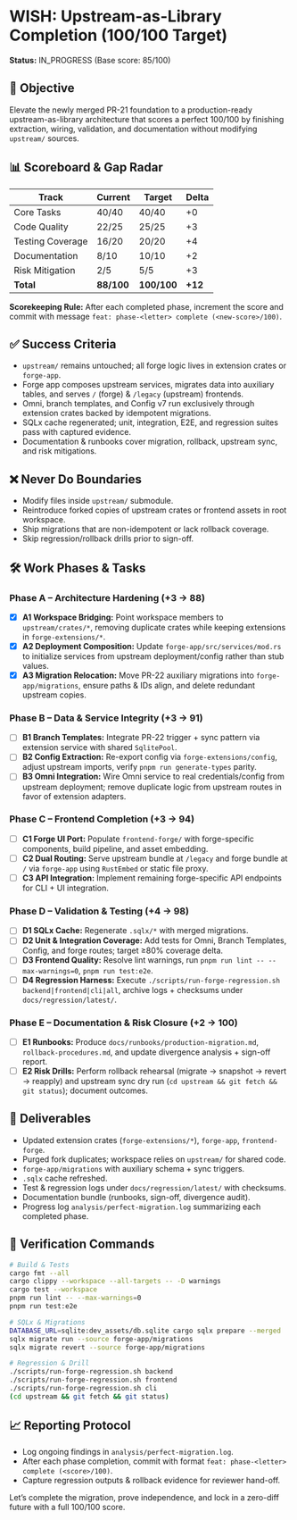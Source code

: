 # WISH: Upstream-as-Library Completion (100/100 Target)

**Status:** IN_PROGRESS (Base score: 85/100)

## 🎯 Objective
Elevate the newly merged PR-21 foundation to a production-ready upstream-as-library architecture that scores a perfect 100/100 by finishing extraction, wiring, validation, and documentation without modifying `upstream/` sources.

## 📊 Scoreboard & Gap Radar
| Track | Current | Target | Delta |
|-------|---------|--------|-------|
| Core Tasks | 40/40 | 40/40 | +0 |
| Code Quality | 22/25 | 25/25 | +3 |
| Testing Coverage | 16/20 | 20/20 | +4 |
| Documentation | 8/10 | 10/10 | +2 |
| Risk Mitigation | 2/5 | 5/5 | +3 |
| **Total** | **88/100** | **100/100** | **+12** |

**Scorekeeping Rule:** After each completed phase, increment the score and commit with message `feat: phase-<letter> complete (<new-score>/100)`.

## ✅ Success Criteria
- `upstream/` remains untouched; all forge logic lives in extension crates or `forge-app`.
- Forge app composes upstream services, migrates data into auxiliary tables, and serves `/` (forge) & `/legacy` (upstream) frontends.
- Omni, branch templates, and Config v7 run exclusively through extension crates backed by idempotent migrations.
- SQLx cache regenerated; unit, integration, E2E, and regression suites pass with captured evidence.
- Documentation & runbooks cover migration, rollback, upstream sync, and risk mitigations.

## ❌ Never Do Boundaries
- Modify files inside `upstream/` submodule.
- Reintroduce forked copies of upstream crates or frontend assets in root workspace.
- Ship migrations that are non-idempotent or lack rollback coverage.
- Skip regression/rollback drills prior to sign-off.

## 🛠️ Work Phases & Tasks

### Phase A – Architecture Hardening (+3 → 88)
- [x] **A1 Workspace Bridging:** Point workspace members to `upstream/crates/*`, removing duplicate crates while keeping extensions in `forge-extensions/*`.
- [x] **A2 Deployment Composition:** Update `forge-app/src/services/mod.rs` to initialize services from upstream deployment/config rather than stub values.
- [x] **A3 Migration Relocation:** Move PR-22 auxiliary migrations into `forge-app/migrations`, ensure paths & IDs align, and delete redundant upstream copies.

### Phase B – Data & Service Integrity (+3 → 91)
- [ ] **B1 Branch Templates:** Integrate PR-22 trigger + sync pattern via extension service with shared `SqlitePool`.
- [ ] **B2 Config Extraction:** Re-export config via `forge-extensions/config`, adjust upstream imports, verify `pnpm run generate-types` parity.
- [ ] **B3 Omni Integration:** Wire Omni service to real credentials/config from upstream deployment; remove duplicate logic from upstream routes in favor of extension adapters.

### Phase C – Frontend Completion (+3 → 94)
- [ ] **C1 Forge UI Port:** Populate `frontend-forge/` with forge-specific components, build pipeline, and asset embedding.
- [ ] **C2 Dual Routing:** Serve upstream bundle at `/legacy` and forge bundle at `/` via `forge-app` using `RustEmbed` or static file proxy.
- [ ] **C3 API Integration:** Implement remaining forge-specific API endpoints for CLI + UI integration.

### Phase D – Validation & Testing (+4 → 98)
- [ ] **D1 SQLx Cache:** Regenerate `.sqlx/*` with merged migrations.
- [ ] **D2 Unit & Integration Coverage:** Add tests for Omni, Branch Templates, Config, and forge routes; target ≥80% coverage delta.
- [ ] **D3 Frontend Quality:** Resolve lint warnings, run `pnpm run lint -- --max-warnings=0`, `pnpm run test:e2e`.
- [ ] **D4 Regression Harness:** Execute `./scripts/run-forge-regression.sh backend|frontend|cli|all`, archive logs + checksums under `docs/regression/latest/`.

### Phase E – Documentation & Risk Closure (+2 → 100)
- [ ] **E1 Runbooks:** Produce `docs/runbooks/production-migration.md`, `rollback-procedures.md`, and update divergence analysis + sign-off report.
- [ ] **E2 Risk Drills:** Perform rollback rehearsal (migrate → snapshot → revert → reapply) and upstream sync dry run (`cd upstream && git fetch && git status`); document outcomes.

## 📂 Deliverables
- Updated extension crates (`forge-extensions/*`), `forge-app`, `frontend-forge`.
- Purged fork duplicates; workspace relies on `upstream/` for shared code.
- `forge-app/migrations` with auxiliary schema + sync triggers.
- `.sqlx` cache refreshed.
- Test & regression logs under `docs/regression/latest/` with checksums.
- Documentation bundle (runbooks, sign-off, divergence audit).
- Progress log `analysis/perfect-migration.log` summarizing each completed phase.

## 🧪 Verification Commands
```bash
# Build & Tests
cargo fmt --all
cargo clippy --workspace --all-targets -- -D warnings
cargo test --workspace
pnpm run lint -- --max-warnings=0
pnpm run test:e2e

# SQLx & Migrations
DATABASE_URL=sqlite:dev_assets/db.sqlite cargo sqlx prepare --merged
sqlx migrate run --source forge-app/migrations
sqlx migrate revert --source forge-app/migrations

# Regression & Drill
./scripts/run-forge-regression.sh backend
./scripts/run-forge-regression.sh frontend
./scripts/run-forge-regression.sh cli
(cd upstream && git fetch && git status)
```

## 📈 Reporting Protocol
- Log ongoing findings in `analysis/perfect-migration.log`.
- After each phase completion, commit with format `feat: phase-<letter> complete (<score>/100)`.
- Capture regression outputs & rollback evidence for reviewer hand-off.

Let’s complete the migration, prove independence, and lock in a zero-diff future with a full 100/100 score.
